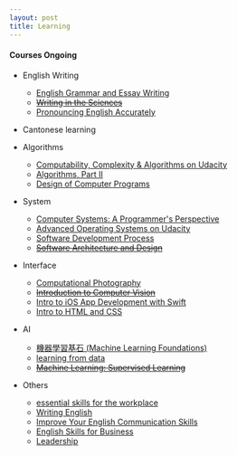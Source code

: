 ```yaml
---
layout: post
title: Learning
---
```

#### Courses Ongoing    
  * English Writing  
       - [English Grammar and Essay Writing](https://www.edx.org/course/english-grammar-essay-writing-uc-berkeleyx-colwri2-2x)    
       - <del>[Writing in the Sciences](https://lagunita.stanford.edu/dashboard)</del>  
       - [Pronouncing English Accurately](http://www.scs.cuhk.edu.hk/search/course_details.php?l=en&term=161&course_cd=379105&class_cd=01&fm=gc)  

  * Cantonese learning  


  * Algorithms
     - [Computability, Complexity & Algorithms on Udacity](https://www.udacity.com/wiki/ud061)  
     - [Algorithms, Part II](https://www.coursera.org/course/algs4partII)    
     - [Design of Computer Programs](https://www.udacity.com/wiki/cs212)  

  * System  
     - [Computer Systems: A Programmer's Perspective](http://cs61.seas.harvard.edu/wiki/2015/Home)  
     - [Advanced Operating Systems on Udacity](https://www.udacity.com/wiki/ud189)  
     - [Software Development Process](https://www.udacity.com/courses/ud805)  
     - <del>[Software Architecture and Design](https://www.udacity.com/wiki/saad/schedule)</del>  

  * Interface
     - [Computational Photography](https://www.udacity.com/courses/ud955)  
     - <del>[Introduction to Computer Vision](https://www.udacity.com/wiki/ud810)</del>    
     - [Intro to iOS App Development with Swift](https://www.udacity.com/wiki/ud585)  
     - [Intro to HTML and CSS](https://www.udacity.com/wiki/ud304)  

  * AI
     - [機器學習基石 (Machine Learning Foundations)](https://class.coursera.org/ntumlone-003)  
     - [learning from data](https://work.caltech.edu/telecourse.html)  
     - <del>[Machine Learning: Supervised Learning](https://www.udacity.com/course/viewer#!/c-ud675/l-684818868/m-640579194)</del>

  * Others
     - [essential skills for the workplace](https://www.coursera.org/learn/project-management-basics/home/welcome)
     - [Writing English]( https://www.coursera.org/learn/grammar-punctuation/home/welcome)
     - [Improve Your English Communication Skills](https://www.coursera.org/specializations/improve-english)
     - [English Skills for Business](https://www.coursera.org/specializations/business-english)
     - [Leadership](https://www.coursera.org/learn/leadership-skills/home/welcome)

